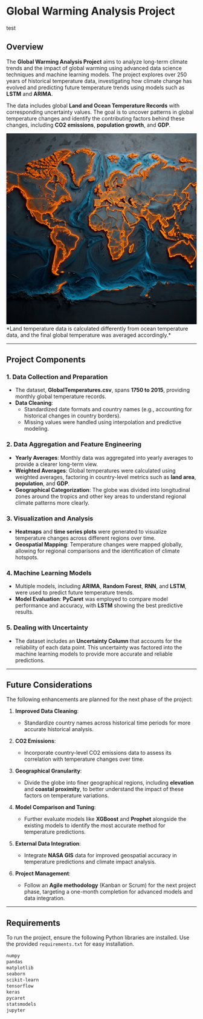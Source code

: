 # Global Warming Analysis Project
test
## Overview

The **Global Warming Analysis Project** aims to analyze long-term climate trends and the impact of global warming using advanced data science techniques and machine learning models. The project explores over 250 years of historical temperature data, investigating how climate change has evolved and predicting future temperature trends using models such as **LSTM** and **ARIMA**.

The data includes global **Land and Ocean Temperature Records** with corresponding uncertainty values. The goal is to uncover patterns in global temperature changes and identify the contributing factors behind these changes, including **CO2 emissions**, **population growth**, and **GDP**.

<img src="https://github.com/kianpaya/GlobalWarmingA/blob/main/images/World%20Map.jpg" width="600" alt="World Map of Temperature Changes">
*Land temperature data is calculated differently from ocean temperature data, and the final global temperature was averaged accordingly.*

---

## Project Components

### 1. Data Collection and Preparation
- The dataset, **GlobalTemperatures.csv**, spans **1750 to 2015**, providing monthly global temperature records.
- **Data Cleaning**:
  - Standardized date formats and country names (e.g., accounting for historical changes in country borders).
  - Missing values were handled using interpolation and predictive modeling.
  
### 2. Data Aggregation and Feature Engineering
- **Yearly Averages**: Monthly data was aggregated into yearly averages to provide a clearer long-term view.
- **Weighted Averages**: Global temperatures were calculated using weighted averages, factoring in country-level metrics such as **land area**, **population**, and **GDP**.
- **Geographical Categorization**: The globe was divided into longitudinal zones around the tropics and other key areas to understand regional climate patterns more clearly.

### 3. Visualization and Analysis
- **Heatmaps** and **time series plots** were generated to visualize temperature changes across different regions over time.
- **Geospatial Mapping**: Temperature changes were mapped globally, allowing for regional comparisons and the identification of climate hotspots.

### 4. Machine Learning Models
- Multiple models, including **ARIMA**, **Random Forest**, **RNN**, and **LSTM**, were used to predict future temperature trends.
- **Model Evaluation**: **PyCaret** was employed to compare model performance and accuracy, with **LSTM** showing the best predictive results.

### 5. Dealing with Uncertainty
- The dataset includes an **Uncertainty Column** that accounts for the reliability of each data point. This uncertainty was factored into the machine learning models to provide more accurate and reliable predictions.

---

## Future Considerations

The following enhancements are planned for the next phase of the project:

1. **Improved Data Cleaning**:
   - Standardize country names across historical time periods for more accurate historical analysis.
   
2. **CO2 Emissions**: 
   - Incorporate country-level CO2 emissions data to assess its correlation with temperature changes over time.

3. **Geographical Granularity**:
   - Divide the globe into finer geographical regions, including **elevation** and **coastal proximity**, to better understand the impact of these factors on temperature variations.

4. **Model Comparison and Tuning**:
   - Further evaluate models like **XGBoost** and **Prophet** alongside the existing models to identify the most accurate method for temperature predictions.

5. **External Data Integration**:
   - Integrate **NASA GIS** data for improved geospatial accuracy in temperature predictions and climate impact analysis.

6. **Project Management**:
   - Follow an **Agile methodology** (Kanban or Scrum) for the next project phase, targeting a one-month completion for advanced models and data integration.

---

## Requirements

To run the project, ensure the following Python libraries are installed. Use the provided `requirements.txt` for easy installation.

```plaintext
numpy
pandas
matplotlib
seaborn
scikit-learn
tensorflow
keras
pycaret
statsmodels
jupyter
